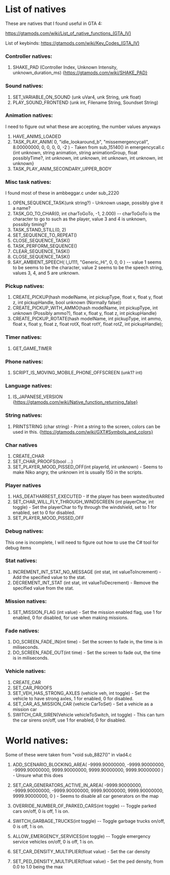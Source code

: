 # List of natives
These are natives that I found useful in GTA 4:

https://gtamods.com/wiki/List_of_native_functions_(GTA_IV)

List of keybinds: https://gtamods.com/wiki/Key_Codes_(GTA_IV)

### Controller natives:

1. SHAKE_PAD (Controller Index, Unknown Intensity, unknown_duration_ms) {https://gtamods.com/wiki/SHAKE_PAD}

### Sound natives:
1. SET_VARIABLE_ON_SOUND (unk uVar4, unk String, unk float)
2. PLAY_SOUND_FRONTEND (unk int, Filename String, Soundset String)

### Animation natives:
I need to figure out what these are accepting, the number values anyways

1. HAVE_ANIMS_LOADED
2. TASK_PLAY_ANIM( 0, "idle_lookaround_b", "missemergencycall", 8.00000000, 0, 0, 0, 0, -2 ) - Taken from sub_15140() in emergencycall.c {int unknown, string animation, string animationGroup, float possiblyTime?, int unknown, int unknown, int unknown, int unknown, int unknown}
3. TASK_PLAY_ANIM_SECONDARY_UPPER_BODY

### Misc task natives:
I found most of these in ambbeggar.c under sub_2220

1. OPEN_SEQUENCE_TASK(unk string?) - Unknown usage, possibly give it a name?
2. TASK_GO_TO_CHAR(0, int charToGoTo, -1, 2.000) -- charToGoTo is the character to go to such as the player, value 3 and 4 is unknown, possibly timing?
3. TASK_STAND_STILL(0, 2)
4. SET_SEQUENCE_TO_REPEAT()
5. CLOSE_SEQUENCE_TASK()
6. TASK_PERFORM_SEQUENCE()
7. CLEAR_SEQUENCE_TASK()
8. CLOSE_SEQUENCE_TASK()
9. SAY_AMBIENT_SPEECH( l_U111, "Generic_Hi", 0, 0, 0 ) -- value 1 seems to be seems to be the character, value 2 seems to be the speech string, values 3, 4, and 5 are unknown.

### Pickup natives:
1. CREATE_PICKUP(hash modelName, int pickupType, float x, float y, float z, int pickupHandle, bool unknown (Normally false))
2. CREATE_PICKUP_WITH_AMMO(hash modelName, int pickupType, int unknown (Possibly ammo?), float x, float y, float z, int pickupHandle)
3. CREATE_PICKUP_ROTATE(hash modelName, int pickupType, int ammo, float x, float y, float z, float rotX, float rotY, float rotZ, int pickupHandle);


### Timer natives:
1. GET_GAME_TIMER


### Phone natives:
1. SCRIPT_IS_MOVING_MOBILE_PHONE_OFFSCREEN (unk1? int)

### Language natives:
1. IS_JAPANESE_VERSION {https://gtamods.com/wiki/Native_function_returning_false}

### String natives:
1. PRINTSTRING (char string) - Print a string to the screen, colors can be used in this. {https://gtamods.com/wiki/GXT#Symbols_and_colors}

### Char natives
1. CREATE_CHAR
2. SET_CHAR_PROOFS(bool ...)
3. SET_PLAYER_MOOD_PISSED_OFF(int playerId, int unknown) - Seems to make Niko angry, the unknown int is usually 150 in the scripts.

### Player natives
1. HAS_DEATHARREST_EXECUTED - If the player has been wasted/busted
2. SET_CHAR_WILL_FLY_THROUGH_WINDSCREEN (int playerChar, int toggle) - Set the playerChar to fly through the windshield, set to 1 for enabled, set to 0 for disabled.
3. SET_PLAYER_MOOD_PISSED_OFF

### Debug natives:
This one is incomplete, I will need to figure out how to use the C# tool for debug items

### Stat natives:
1. INCREMENT_INT_STAT_NO_MESSAGE (int stat, int valueToIncrement) - Add the specified value to the stat.
2. DECREMENT_INT_STAT (int stat, int valueToDecrement) - Remove the specified value from the stat.

### Mission natives:
1. SET_MISSION_FLAG (int value) - Set the mission enabled flag, use 1 for enabled, 0 for disabled, for use when making missions.

### Fade natives:
1. DO_SCREEN_FADE_IN(int time) - Set the screen to fade in, the time is in miliseconds.
2. DO_SCREEN_FADE_OUT(int time) - Set the screen to fade out, the time is in miliseconds.

### Vehicle natives:
1. CREATE_CAR
2. SET_CAR_PROOFS 
3. SET_VEH_HAS_STRONG_AXLES (vehicle veh, int toggle) - Set the vehicle to have strong axles, 1 for enabled, 0 for disabled.
4. SET_CAR_AS_MISSION_CAR (vehicle CarToSet) - Set a vehicle as a mission car
5. SWITCH_CAR_SIREN(Vehicle vehicleToSwitch, int toggle) - This can turn the car sirens on/off, use 1 for enabled, 0 for disabled.

# World natives:

Some of these were taken from "void sub_8827()" in vlad4.c

1. ADD_SCENARIO_BLOCKING_AREA( -9999.90000000, -9999.90000000, -9999.90000000, 9999.90000000, 9999.90000000, 9999.90000000 ) - Unsure what this does
2. SET_CAR_GENERATORS_ACTIVE_IN_AREA( -9999.90000000, -9999.90000000, -9999.90000000, 9999.90000000, 9999.90000000, 9999.90000000, 0 ) - Seems to disable all car generators on the map
3. OVERRIDE_NUMBER_OF_PARKED_CARS(int toggle) -- Toggle parked cars on/off, 0 is off, 1 is on.
4. SWITCH_GARBAGE_TRUCKS(int toggle) -- Toggle garbage trucks on/off, 0 is off, 1 is on.
5. ALLOW_EMERGENCY_SERVICES(int toggle) -- Toggle emergency service vehicles on/off, 0 is off, 1 is on.
6. SET_CAR_DENSITY_MULTIPLIER(float value) - Set the car density

7. SET_PED_DENSITY_MULTIPLIER(float value) - Set the ped density, from 0.0 to 1.0 being the max